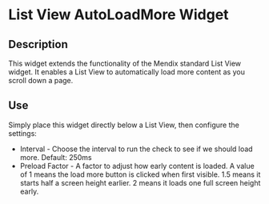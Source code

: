 # List View AutoLoadMore Widget

 
## Description

This widget extends the functionality of the Mendix standard List View widget. It enables a List View to automatically load more content as you scroll down a page.

## Use

Simply place this widget directly below a List View, then configure the settings:

- Interval - Choose the interval to run the check to see if we should load more. Default: 250ms
- Preload Factor - A factor to adjust how early content is loaded. A value of 1 means the load more button is clicked when first visible. 1.5 means it starts half a screen height earlier. 2 means it loads one full screen height early.
